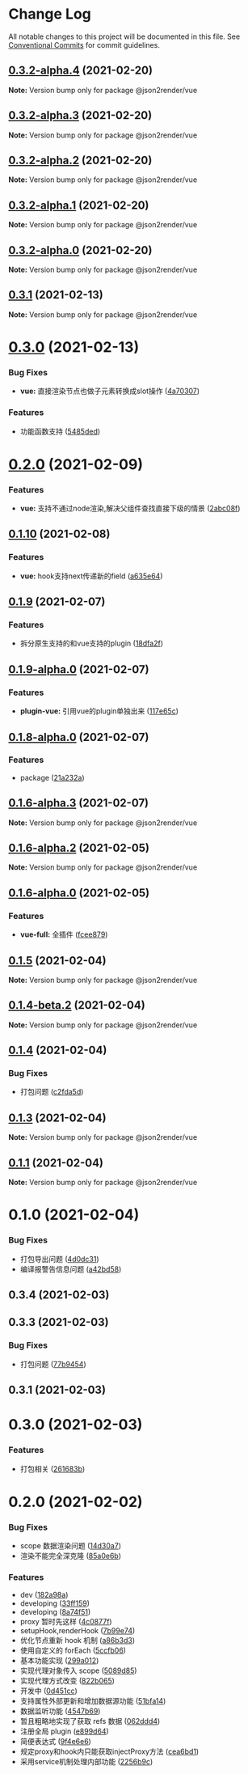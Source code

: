 # Change Log

All notable changes to this project will be documented in this file.
See [Conventional Commits](https://conventionalcommits.org) for commit guidelines.

## [0.3.2-alpha.4](https://github.com/fyl080801/json-to-render/compare/@json2render/vue@0.3.2-alpha.3...@json2render/vue@0.3.2-alpha.4) (2021-02-20)

**Note:** Version bump only for package @json2render/vue





## [0.3.2-alpha.3](https://github.com/fyl080801/json-to-render/compare/@json2render/vue@0.3.2-alpha.2...@json2render/vue@0.3.2-alpha.3) (2021-02-20)

**Note:** Version bump only for package @json2render/vue





## [0.3.2-alpha.2](https://github.com/fyl080801/json-to-render/compare/@json2render/vue@0.3.2-alpha.1...@json2render/vue@0.3.2-alpha.2) (2021-02-20)

**Note:** Version bump only for package @json2render/vue





## [0.3.2-alpha.1](https://github.com/fyl080801/json-to-render/compare/@json2render/vue@0.3.2-alpha.0...@json2render/vue@0.3.2-alpha.1) (2021-02-20)

**Note:** Version bump only for package @json2render/vue





## [0.3.2-alpha.0](https://github.com/fyl080801/json-to-render/compare/@json2render/vue@0.3.1...@json2render/vue@0.3.2-alpha.0) (2021-02-20)

**Note:** Version bump only for package @json2render/vue





## [0.3.1](https://github.com/fyl080801/json-to-render/compare/@json2render/vue@0.3.0...@json2render/vue@0.3.1) (2021-02-13)

**Note:** Version bump only for package @json2render/vue





# [0.3.0](https://github.com/fyl080801/json-to-render/compare/@json2render/vue@0.2.0...@json2render/vue@0.3.0) (2021-02-13)


### Bug Fixes

* **vue:** 直接渲染节点也做子元素转换成slot操作 ([4a70307](https://github.com/fyl080801/json-to-render/commit/4a70307622bdb3c97d04d5ec499c301c8b575209))


### Features

* 功能函数支持 ([5485ded](https://github.com/fyl080801/json-to-render/commit/5485ded2befff833e4f52f32c78b8edcd19d3395))





# [0.2.0](https://github.com/fyl080801/json-to-render/compare/@json2render/vue@0.1.10...@json2render/vue@0.2.0) (2021-02-09)


### Features

* **vue:** 支持不通过node渲染,解决父组件查找直接下级的情景 ([2abc08f](https://github.com/fyl080801/json-to-render/commit/2abc08f72dc11cc4a73533c9e8a99619f5f49420))





## [0.1.10](https://github.com/fyl080801/json-to-render/compare/@json2render/vue@0.1.9...@json2render/vue@0.1.10) (2021-02-08)


### Features

* **vue:** hook支持next传递新的field ([a635e64](https://github.com/fyl080801/json-to-render/commit/a635e6496d2a1efb7f4e6f4771bd8fe9fcf508ec))





## [0.1.9](https://github.com/fyl080801/json-to-render/compare/@json2render/vue@0.1.9-alpha.0...@json2render/vue@0.1.9) (2021-02-07)


### Features

* 拆分原生支持的和vue支持的plugin ([18dfa2f](https://github.com/fyl080801/json-to-render/commit/18dfa2f42db009d39f515910008319e582b0364c))





## [0.1.9-alpha.0](https://github.com/fyl080801/json-to-render/compare/@json2render/vue@0.1.8-alpha.0...@json2render/vue@0.1.9-alpha.0) (2021-02-07)


### Features

* **plugin-vue:** 引用vue的plugin单独出来 ([117e65c](https://github.com/fyl080801/json-to-render/commit/117e65c4f8f11e519e9268708c9632483af78c2d))





## [0.1.8-alpha.0](https://github.com/fyl080801/json-to-render/compare/@json2render/vue@0.1.6-alpha.3...@json2render/vue@0.1.8-alpha.0) (2021-02-07)


### Features

* package ([21a232a](https://github.com/fyl080801/json-to-render/commit/21a232a82766424503b2fb7aa78d0a3b5704ecfd))





## [0.1.6-alpha.3](https://github.com/fyl080801/json-to-render/compare/@json2render/vue@0.1.6-alpha.2...@json2render/vue@0.1.6-alpha.3) (2021-02-07)

**Note:** Version bump only for package @json2render/vue





## [0.1.6-alpha.2](https://github.com/fyl080801/json-to-render/compare/@json2render/vue@0.1.6-alpha.0...@json2render/vue@0.1.6-alpha.2) (2021-02-05)

**Note:** Version bump only for package @json2render/vue





## [0.1.6-alpha.0](https://github.com/fyl080801/json-to-render/compare/@json2render/vue@0.1.5...@json2render/vue@0.1.6-alpha.0) (2021-02-05)


### Features

* **vue-full:** 全插件 ([fcee879](https://github.com/fyl080801/json-to-render/commit/fcee879876d95b1dee572e2442179251b195f2ad))





## [0.1.5](https://github.com/fyl080801/json-to-render/compare/@json2render/vue@0.1.4-beta.2...@json2render/vue@0.1.5) (2021-02-04)

**Note:** Version bump only for package @json2render/vue





## [0.1.4-beta.2](https://github.com/fyl080801/json-to-render/compare/@json2render/vue@0.1.4...@json2render/vue@0.1.4-beta.2) (2021-02-04)

**Note:** Version bump only for package @json2render/vue





## [0.1.4](https://github.com/fyl080801/json-to-render/compare/@json2render/vue@0.1.3...@json2render/vue@0.1.4) (2021-02-04)


### Bug Fixes

* 打包问题 ([c2fda5d](https://github.com/fyl080801/json-to-render/commit/c2fda5dd375ab6adc9061a917e39490f65753279))





## [0.1.3](https://github.com/fyl080801/json-to-render/compare/@json2render/vue@0.1.1...@json2render/vue@0.1.3) (2021-02-04)

**Note:** Version bump only for package @json2render/vue





## [0.1.1](https://github.com/fyl080801/json-to-render/compare/@json2render/vue@0.1.0...@json2render/vue@0.1.1) (2021-02-04)

**Note:** Version bump only for package @json2render/vue





# 0.1.0 (2021-02-04)


### Bug Fixes

* 打包导出问题 ([4d0dc31](https://github.com/fyl080801/json-to-render/commit/4d0dc31bb2cd16dbc4c41119c012313fb4d5296d))
* 编译报警告信息问题 ([a42bd58](https://github.com/fyl080801/json-to-render/commit/a42bd58521ea8fd247159ad9a9734f1f63fdfa80))



## 0.3.4 (2021-02-03)



## 0.3.3 (2021-02-03)


### Bug Fixes

* 打包问题 ([77b9454](https://github.com/fyl080801/json-to-render/commit/77b9454e654e07918207aff8bdbf95db14607370))



## 0.3.1 (2021-02-03)



# 0.3.0 (2021-02-03)


### Features

* 打包相关 ([261683b](https://github.com/fyl080801/json-to-render/commit/261683b32f382f0fe877fe9cd53565fc875f4d24))



# 0.2.0 (2021-02-02)


### Bug Fixes

* scope 数据渲染问题 ([14d30a7](https://github.com/fyl080801/json-to-render/commit/14d30a7ae792a0206c6c192ad662a85d9e990689))
* 渲染不能完全深克隆 ([85a0e6b](https://github.com/fyl080801/json-to-render/commit/85a0e6b51030bb2d4de9179c7e2b45a4bf7e0d2c))


### Features

* dev ([182a98a](https://github.com/fyl080801/json-to-render/commit/182a98a17f7c468e4e8b89b6230f862f044bc52b))
* developing ([33ff159](https://github.com/fyl080801/json-to-render/commit/33ff15970af3f16ab5133e2c162847fa59bb1065))
* developing ([8a74f51](https://github.com/fyl080801/json-to-render/commit/8a74f51ce0329bd5ca839f41987347a4537f7413))
* proxy 暂时先这样 ([4c0877f](https://github.com/fyl080801/json-to-render/commit/4c0877ff5dc7c238cd49d13e77df795fffa8fe31))
* setupHook,renderHook ([7b99e74](https://github.com/fyl080801/json-to-render/commit/7b99e74a11438ceb3e0537027e70993f884aac1b))
* 优化节点重新 hook 机制 ([a86b3d3](https://github.com/fyl080801/json-to-render/commit/a86b3d39230a6918d35cff7aade3b25dfffe7f17))
* 使用自定义的 forEach ([5ccfb06](https://github.com/fyl080801/json-to-render/commit/5ccfb06a6ccaf3b2578c0cbbfb52668c8d3fa75c))
* 基本功能实现 ([299a012](https://github.com/fyl080801/json-to-render/commit/299a012a61b81af12890f5c05edc43ae3a89e392))
* 实现代理对象传入 scope ([5089d85](https://github.com/fyl080801/json-to-render/commit/5089d85608f195f67b85db043fd9c44f08ec1d91))
* 实现代理方式改变 ([822b065](https://github.com/fyl080801/json-to-render/commit/822b065fe1d841a48bcfdcb9e866863f75689b0b))
* 开发中 ([0d451cc](https://github.com/fyl080801/json-to-render/commit/0d451cc884a401cb1f37d68e5edbb3483e94f253))
* 支持属性外部更新和增加数据源功能 ([51bfa14](https://github.com/fyl080801/json-to-render/commit/51bfa14bc462bfc6a787ceb403ae151d15bbf682))
* 数据监听功能 ([4547b69](https://github.com/fyl080801/json-to-render/commit/4547b692f4e8876c8e873c8553b37fbd147ab721))
* 暂且粗略地实现了获取 refs 数据 ([062ddd4](https://github.com/fyl080801/json-to-render/commit/062ddd42a26c9164fcb54e11d4da0cb434be8631))
* 注册全局 plugin ([e899d64](https://github.com/fyl080801/json-to-render/commit/e899d644d9eb7c0e82ed8a9a21c3801af54e06b8))
* 简便表达式 ([9f4e6e6](https://github.com/fyl080801/json-to-render/commit/9f4e6e65937ffaeff8e90ef72c5e3591ceb73b0b))
* 规定proxy和hook内只能获取injectProxy方法 ([cea6bd1](https://github.com/fyl080801/json-to-render/commit/cea6bd1f462da236ed04cc814f8e67c86c5e498f))
* 采用service机制处理内部功能 ([2256b9c](https://github.com/fyl080801/json-to-render/commit/2256b9cd2475e00305c3457d6814e7ae7fde7eee))
